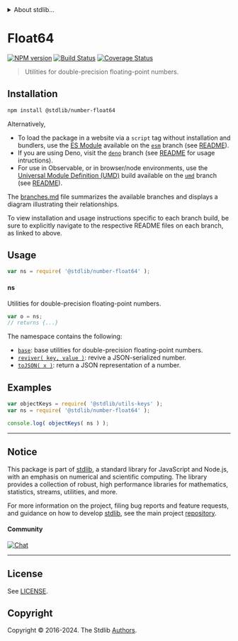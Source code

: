 <!--

@license Apache-2.0

Copyright (c) 2018 The Stdlib Authors.

Licensed under the Apache License, Version 2.0 (the "License");
you may not use this file except in compliance with the License.
You may obtain a copy of the License at

   http://www.apache.org/licenses/LICENSE-2.0

Unless required by applicable law or agreed to in writing, software
distributed under the License is distributed on an "AS IS" BASIS,
WITHOUT WARRANTIES OR CONDITIONS OF ANY KIND, either express or implied.
See the License for the specific language governing permissions and
limitations under the License.

-->


<details>
  <summary>
    About stdlib...
  </summary>
  <p>We believe in a future in which the web is a preferred environment for numerical computation. To help realize this future, we've built stdlib. stdlib is a standard library, with an emphasis on numerical and scientific computation, written in JavaScript (and C) for execution in browsers and in Node.js.</p>
  <p>The library is fully decomposable, being architected in such a way that you can swap out and mix and match APIs and functionality to cater to your exact preferences and use cases.</p>
  <p>When you use stdlib, you can be absolutely certain that you are using the most thorough, rigorous, well-written, studied, documented, tested, measured, and high-quality code out there.</p>
  <p>To join us in bringing numerical computing to the web, get started by checking us out on <a href="https://github.com/stdlib-js/stdlib">GitHub</a>, and please consider <a href="https://opencollective.com/stdlib">financially supporting stdlib</a>. We greatly appreciate your continued support!</p>
</details>

# Float64

[![NPM version][npm-image]][npm-url] [![Build Status][test-image]][test-url] [![Coverage Status][coverage-image]][coverage-url] <!-- [![dependencies][dependencies-image]][dependencies-url] -->

> Utilities for double-precision floating-point numbers.

<section class="installation">

## Installation

```bash
npm install @stdlib/number-float64
```

Alternatively,

-   To load the package in a website via a `script` tag without installation and bundlers, use the [ES Module][es-module] available on the [`esm`][esm-url] branch (see [README][esm-readme]).
-   If you are using Deno, visit the [`deno`][deno-url] branch (see [README][deno-readme] for usage intructions).
-   For use in Observable, or in browser/node environments, use the [Universal Module Definition (UMD)][umd] build available on the [`umd`][umd-url] branch (see [README][umd-readme]).

The [branches.md][branches-url] file summarizes the available branches and displays a diagram illustrating their relationships.

To view installation and usage instructions specific to each branch build, be sure to explicitly navigate to the respective README files on each branch, as linked to above.

</section>

<section class="usage">

## Usage

```javascript
var ns = require( '@stdlib/number-float64' );
```

#### ns

Utilities for double-precision floating-point numbers.

```javascript
var o = ns;
// returns {...}
```

The namespace contains the following:

<!-- <toc pattern="*"> -->

<div class="namespace-toc">

-   <span class="signature">[`base`][@stdlib/number/float64/base]</span><span class="delimiter">: </span><span class="description">base utilities for double-precision floating-point numbers.</span>
-   <span class="signature">[`reviver( key, value )`][@stdlib/number/float64/reviver]</span><span class="delimiter">: </span><span class="description">revive a JSON-serialized number.</span>
-   <span class="signature">[`toJSON( x )`][@stdlib/number/float64/to-json]</span><span class="delimiter">: </span><span class="description">return a JSON representation of a number.</span>

</div>

<!-- </toc> -->

</section>

<!-- /.usage -->

<section class="examples">

## Examples

<!-- TODO: better examples -->

<!-- eslint no-undef: "error" -->

```javascript
var objectKeys = require( '@stdlib/utils-keys' );
var ns = require( '@stdlib/number-float64' );

console.log( objectKeys( ns ) );
```

</section>

<!-- /.examples -->

<!-- Section for related `stdlib` packages. Do not manually edit this section, as it is automatically populated. -->

<section class="related">

</section>

<!-- /.related -->

<!-- Section for all links. Make sure to keep an empty line after the `section` element and another before the `/section` close. -->


<section class="main-repo" >

* * *

## Notice

This package is part of [stdlib][stdlib], a standard library for JavaScript and Node.js, with an emphasis on numerical and scientific computing. The library provides a collection of robust, high performance libraries for mathematics, statistics, streams, utilities, and more.

For more information on the project, filing bug reports and feature requests, and guidance on how to develop [stdlib][stdlib], see the main project [repository][stdlib].

#### Community

[![Chat][chat-image]][chat-url]

---

## License

See [LICENSE][stdlib-license].


## Copyright

Copyright &copy; 2016-2024. The Stdlib [Authors][stdlib-authors].

</section>

<!-- /.stdlib -->

<!-- Section for all links. Make sure to keep an empty line after the `section` element and another before the `/section` close. -->

<section class="links">

[npm-image]: http://img.shields.io/npm/v/@stdlib/number-float64.svg
[npm-url]: https://npmjs.org/package/@stdlib/number-float64

[test-image]: https://github.com/stdlib-js/number-float64/actions/workflows/test.yml/badge.svg?branch=v0.2.0
[test-url]: https://github.com/stdlib-js/number-float64/actions/workflows/test.yml?query=branch:v0.2.0

[coverage-image]: https://img.shields.io/codecov/c/github/stdlib-js/number-float64/main.svg
[coverage-url]: https://codecov.io/github/stdlib-js/number-float64?branch=main

<!--

[dependencies-image]: https://img.shields.io/david/stdlib-js/number-float64.svg
[dependencies-url]: https://david-dm.org/stdlib-js/number-float64/main

-->

[chat-image]: https://img.shields.io/gitter/room/stdlib-js/stdlib.svg
[chat-url]: https://app.gitter.im/#/room/#stdlib-js_stdlib:gitter.im

[stdlib]: https://github.com/stdlib-js/stdlib

[stdlib-authors]: https://github.com/stdlib-js/stdlib/graphs/contributors

[umd]: https://github.com/umdjs/umd
[es-module]: https://developer.mozilla.org/en-US/docs/Web/JavaScript/Guide/Modules

[deno-url]: https://github.com/stdlib-js/number-float64/tree/deno
[deno-readme]: https://github.com/stdlib-js/number-float64/blob/deno/README.md
[umd-url]: https://github.com/stdlib-js/number-float64/tree/umd
[umd-readme]: https://github.com/stdlib-js/number-float64/blob/umd/README.md
[esm-url]: https://github.com/stdlib-js/number-float64/tree/esm
[esm-readme]: https://github.com/stdlib-js/number-float64/blob/esm/README.md
[branches-url]: https://github.com/stdlib-js/number-float64/blob/main/branches.md

[stdlib-license]: https://raw.githubusercontent.com/stdlib-js/number-float64/main/LICENSE

<!-- <toc-links> -->

[@stdlib/number/float64/base]: https://github.com/stdlib-js/number-float64-base

[@stdlib/number/float64/reviver]: https://github.com/stdlib-js/number-float64-reviver

[@stdlib/number/float64/to-json]: https://github.com/stdlib-js/number-float64-to-json

<!-- </toc-links> -->

</section>

<!-- /.links -->
